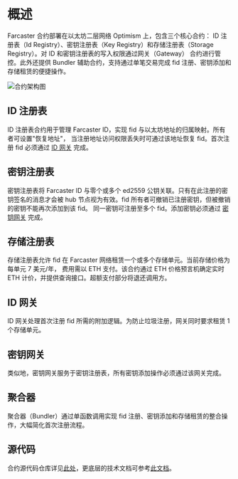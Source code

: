 # 概述

Farcaster 合约部署在以太坊二层网络 Optimism 上，包含三个核心合约：
ID 注册表（Id Registry）、密钥注册表（Key Registry）和存储注册表（Storage Registry）。对 ID 和密钥注册表的写入权限通过网关（Gateway）
合约进行管控。此外还提供 Bundler 辅助合约，支持通过单笔交易完成 fid 注册、密钥添加和存储租赁的便捷操作。

![合约架构图](/assets/contracts.png)

## ID 注册表

ID 注册表合约用于管理 Farcaster ID，实现 fid 与以太坊地址的归属映射。所有者可设置"恢复地址"，
当注册地址访问权限丢失时可通过该地址恢复 fid。首次注册 fid 必须通过
[ID 网关](#idgateway) 完成。

## 密钥注册表

密钥注册表将 Farcaster ID 与零个或多个 ed2559 公钥关联。只有在此注册的密钥签名的消息才会被
hub 节点视为有效。fid 所有者可撤销已注册密钥，但被撤销的密钥不能再次添加到该 fid。
同一密钥可注册至多个 fid。添加密钥必须通过 [密钥网关](#keygateway) 完成。

## 存储注册表

存储注册表允许 fid 在 Farcaster 网络租赁一个或多个存储单元。当前存储价格为每单元 7 美元/年，
费用需以 ETH 支付。该合约通过 ETH 价格预言机确定实时 ETH 计价，并提供查询接口。超额支付部分将退还调用方。

## ID 网关

ID 网关处理首次注册 fid 所需的附加逻辑。为防止垃圾注册，网关同时要求租赁 1 个存储单元。

## 密钥网关

类似地，密钥网关服务于密钥注册表，所有密钥添加操作必须通过该网关完成。

## 聚合器

聚合器（Bundler）通过单函数调用实现 fid 注册、密钥添加和存储租赁的整合操作，大幅简化首次注册流程。

## 源代码

合约源代码仓库详见[此处](https://github.com/farcasterxyz/contracts)，更底层的技术文档可参考[此文档](https://github.com/farcasterxyz/contracts/blob/main/docs/docs.md)。
